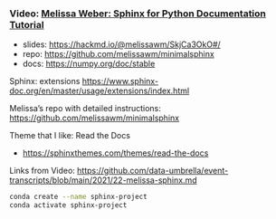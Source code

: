 
### Video:  [Melissa Weber: Sphinx for Python Documentation Tutorial](https://youtu.be/tXWscUSYdBs)
- slides: https://hackmd.io/@melissawm/SkjCa3OkO#/
- repo: https://github.com/melissawm/minimalsphinx
- docs: https://numpy.org/doc/stable

Sphinx:  extensions
https://www.sphinx-doc.org/en/master/usage/extensions/index.html

Melissa’s repo with detailed instructions:
https://github.com/melissawm/minimalsphinx


Theme that I like:  Read the Docs
- https://sphinxthemes.com/themes/read-the-docs

Links from Video:
https://github.com/data-umbrella/event-transcripts/blob/main/2021/22-melissa-sphinx.md

```bash
conda create --name sphinx-project
conda activate sphinx-project
```
